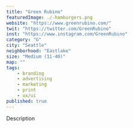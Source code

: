 ```yaml
---
title: "Green Rubino"
featuredImage: ./-hamburgers.png
website: "https://www.greenrubino.com/"
twit: "https://twitter.com/GreenRubino"
inst: "https://www.instagram.com/GreenRubino"
category: "G"
city: "Seattle"
neighborhood: "Eastlake"
size: "Medium (11-40)"
map: ""
tags:
    - branding
    - advertising
    - marketing
    - print
    - ux/ui
published: true
---
```


Description
